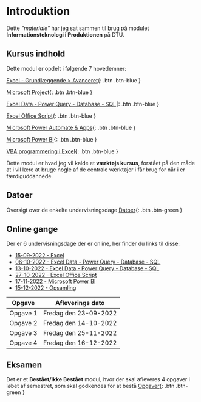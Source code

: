 # Introduktion

Dette *"materiale"* har jeg sat sammen til brug på modulet **Informationsteknologi i Produktionen** på DTU.

## Kursus indhold
Dette modul er opdelt i følgende 7 hovedemner:

[Excel - Grundlæggende > Avanceret](./excel/README.md){: .btn .btn-blue }

[Microsoft Project](./microsoftproject/README.md){: .btn .btn-blue }

[Excel Data - Power Query - Database - SQL](./databaser/README.md){: .btn .btn-blue }

[Excel Office Script](../officescripts/README.md){: .btn .btn-blue }

[Microsoft Power Automate & Apps](../power/README.md){: .btn .btn-blue } 

[Microsoft Power BI](../powerbi/README.md){: .btn .btn-blue }

[VBA programmering i Excel](../vba/README.md){: .btn .btn-blue }


Dette modul er hvad jeg vil kalde et **værktøjs kursus**, forstået på den måde at i vil lære at bruge nogle af de centrale værktøjer i får brug for når i er færdiguddannede.

## Datoer
Oversigt over de enkelte undervisningsdage
<span class="fs-1">
[Datoer](./datoer/README.md){: .btn .btn-green }
</span>

## Online gange
Der er 6 undervisningsdage der er online, her finder du links til disse:

- [15-09-2022 - Excel](./online/15092022.md)
- [06-10-2022 - Excel Data - Power Query - Database - SQL](./online/06102022.md)
- [13-10-2022 - Excel Data - Power Query - Database - SQL](./online/13102022.md)
- [27-10-2022 - Excel Office Script](./online/27102022.md)
- [17-11-2022 - Microsoft Power BI](./online/17112022.md)
- [15-12-2022 - Opsamling](./online/24032022.md)


| Opgave   | Afleverings dato      |
|----------|-----------------------|
| Opgave 1 | Fredag den 23-09-2022 |
| Opgave 2 | Fredag den 14-10-2022 |
| Opgave 3 | Fredag den 25-11-2022 |
| Opgave 4 | Fredag den 16-12-2022 |

## Eksamen
Det er et **Bestået/Ikke Bestået** modul, hvor der skal afleveres 4 opgaver i løbet af semestret, som skal godkendes for at bestå
<span class="fs-1">
[Opgaver](./opgaver/README.md){: .btn .btn-green } 
</span>

